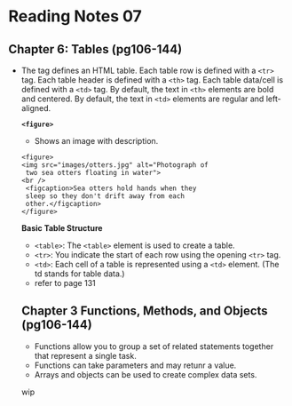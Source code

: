 # Reading Notes 07

## Chapter 6: Tables (pg106-144)
- The <table> tag defines an HTML table.
Each table row is defined with a ```<tr>``` tag. Each table header is defined with a ```<th>``` tag. Each table data/cell is defined with a ```<td>``` tag.
By default, the text in ```<th>``` elements are bold and centered.
By default, the text in ```<td>``` elements are regular and left-aligned.

**```<figure>```**
- Shows an image with description.
```
<figure>
<img src="images/otters.jpg" alt="Photograph of
 two sea otters floating in water">
<br />
 <figcaption>Sea otters hold hands when they
 sleep so they don't drift away from each
 other.</figcaption>
</figure>
```

**Basic Table Structure**
- ```<table>```: The ```<table>``` element is used
to create a table.
- ```<tr>```: You indicate the start of each
row using the opening ```<tr>``` tag.
- ```<td>```: Each cell of a table is represented using a ```<td>``` element. (The td stands for
table data.)
- refer to page 131

## Chapter 3 Functions, Methods, and Objects (pg106-144)
- Functions allow you to group a set of related statements together that represent a single task. 
- Functions can take parameters and may retunr a value. 
- Arrays and objects can be used to create complex data sets.

wip
